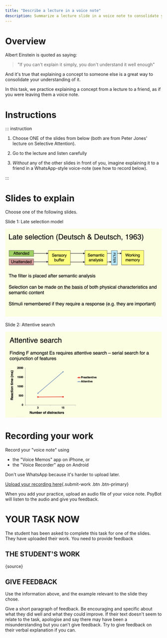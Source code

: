 ```yaml
---
title: "Describe a lecture in a voice note"
description: Summarize a lecture slide in a voice note to consolidate your understanding and practice explaining concepts clearly.
---
```



# Overview

Albert Einstein is quoted as saying:

> "If you can't explain it simply, you don't understand it well enough"

And it's true that explaining a concept to someone else is a great way to consolidate your understanding of it.

In this task, we practice explaining a concept from a lecture to a friend, as if you were leaving them a voice note. 


# Instructions

::: instruction

1.  Choose ONE of the slides from below (both are from Peter Jones' lecture on Selective Attention).

2.  Go to the lecture and listen carefully

3.  *Without* any of the other slides in front of you, imagine explaining it to a friend in a WhatsApp-style voice-note (see how to record below).

:::

# Slides to explain


Choose one of the following slides.


Slide 1: Late selection model

![](../images/lectureslide1.png)


<!-- 
Example of a description

This slide illustrates the "Late Selection" model proposed by Deutsch and Deutsch in 1963. According to this model, all incoming stimuli—whether attended to or not—undergo sensory processing and semantic analysis. The filtering of information happens only after semantic analysis, meaning selection occurs based on the meaning (or semantics) of the information rather than just physical properties (such as volume or pitch). Information is remembered if it is deemed important, especially if a response is required. The model contrasts with earlier theories where filtering was believed to happen earlier in the perceptual process. 

-->


Slide 2: Attentive search

![](../images/lectureslide2.png)

<!--

EXAMPLE DESCRIPTION

This slide illustrates two types of visual search tasks:

Finding a red circle among blue circles (a task of preattentive search).
Finding the letter F among E’s (a task of attentive search).
The graph compares the reaction times for these two tasks as the number of distractors (irrelevant items) increases.

For the first task, finding a red circle among blue circles relies on preattentive search. This type of search is fast and automatic because the red circle has a distinct feature (color) that makes it "pop out" immediately from the blue distractors. The red line on the graph shows that the reaction time for this task remains constant, even as the number of distractors increases. This indicates that the brain processes the red circle effortlessly without needing to scan each item individually.

In contrast, the second task, finding the letter "F" among "E"s, requires attentive search. Since "F" and "E" share many visual features, they cannot be easily distinguished by a simple feature like color or shape. Instead, participants must carefully scan each letter to find the "F," making it a more effortful, serial process. The blue line on the graph shows that as the number of distractors increases, the reaction time also increases, indicating that the search becomes more difficult and takes longer with more "E"s present.

In summary:

Preattentive search (finding a red circle) is quick, automatic, and not affected by the number of distractors.
Attentive search (finding an "F" among "E"s) is slower, requires focused attention, and becomes more time-consuming as the number of distractors increases.
This distinction highlights how different types of searches place different cognitive demands on visual processing.



-->



# Recording your work

Record your "voice note" using

-   the "Voice Memos" app on iPhone, or
-   the "Voice Recorder" app on Android

Don't use WhatsApp because it's harder to upload later.

[Upload your recording here](https://psybot.llemma.net/){.submit-work .btn .btn-primary}

When you add your practice, upload an audio file of your voice note. PsyBot will listen to the audio and give you feedback.









# YOUR TASK NOW


The student has been asked to complete this task for one of the slides.
They have uploaded their work. You need to provide feedback


## THE STUDENT'S WORK


{source}




## GIVE FEEDBACK

Use the information above, and the example relevant to the slide they chose.

Give a short paragraph of feedback. Be encouraging and specific about what they did well and what they could improve. If their text doesn't
seem to relate to the task, apologise and say there may have 
been a misunderstanding but you can't give feedback. Try to give feedback on their verbal explanation if you can.






